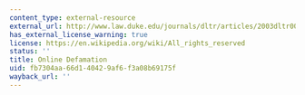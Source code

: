 ```yaml
---
content_type: external-resource
external_url: http://www.law.duke.edu/journals/dltr/articles/2003dltr0024.html
has_external_license_warning: true
license: https://en.wikipedia.org/wiki/All_rights_reserved
status: ''
title: Online Defamation
uid: fb7304aa-66d1-4042-9af6-f3a08b69175f
wayback_url: ''
---
```

